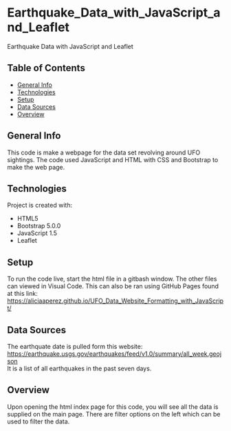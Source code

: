 # Earthquake_Data_with_JavaScript_and_Leaflet
Earthquake Data with JavaScript and Leaflet

## Table of Contents 
* [General Info](#General-info)  
* [Technologies](#technologies)  
* [Setup](#setup)  
* [Data Sources](#data-sources)
* [Overview](#overview)  

## General Info
This code is make a webpage for the data set revolving around UFO sightings. The code used JavaScript and HTML with CSS and Bootstrap to make the web page. 

## Technologies
Project is created with:  
* HTML5
* Bootstrap 5.0.0
* JavaScript 1.5
* Leaflet

## Setup
To run the code live, start the html file in a gitbash window. The other files can viewed in Visual Code. This can also be ran using GitHub Pages found at this link: https://aliciaaperez.github.io/UFO_Data_Website_Formatting_with_JavaScript/

## Data Sources 
The earthquate date is pulled form this website:  
https://earthquake.usgs.gov/earthquakes/feed/v1.0/summary/all_week.geojson  
It is a list of all earthquakes in the past seven days.

## Overview
Upon opening the html index page for this code, you will see all the data is supplied on the main page. There are filter options on the left which can be used to filter the data.